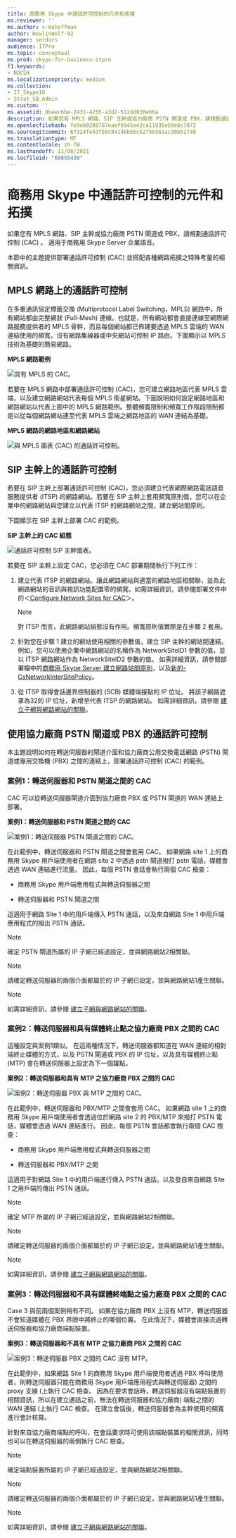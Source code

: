 ```yaml
---
title: 商務用 Skype 中通話許可控制的元件和拓撲
ms.reviewer: ''
ms.author: v-mahoffman
author: HowlinWolf-92
manager: serdars
audience: ITPro
ms.topic: conceptual
ms.prod: skype-for-business-itpro
f1.keywords:
- NOCSH
ms.localizationpriority: medium
ms.collection:
- IT_Skype16
- Strat_SB_Admin
ms.custom: ''
ms.assetid: 0beec6be-2431-4255-a3d2-512dd030e66a
description: 如果您有 MPLS 網路、SIP 主幹或協力廠商 PSTN 閘道或 PBX，請規劃通話許可控制 (CAC) 。 適用于商務用 Skype Server 企業語音。
ms.openlocfilehash: fe9eb0208787eaef6945ae2ca11935e59e8c7072
ms.sourcegitcommit: 67324fe43f50c8414bb65c52f5b561ac30b52748
ms.translationtype: MT
ms.contentlocale: zh-TW
ms.lasthandoff: 11/08/2021
ms.locfileid: "60855430"
---
```

# <a name="components-and-topologies-for-call-admission-control-in-skype-for-business"></a>商務用 Skype 中通話許可控制的元件和拓撲

如果您有 MPLS 網路、SIP 主幹或協力廠商 PSTN 閘道或 PBX，請規劃通話許可控制 (CAC) 。 適用于商務用 Skype Server 企業語音。

本節中的主題提供部署通話許可控制 (CAC) 並搭配各種網路拓撲之特殊考量的相關資訊。

## <a name="call-admission-control-on-an-mpls-network"></a>MPLS 網路上的通話許可控制

在多重通訊協定標籤交換 (Multiprotocol Label Switching，MPLS) 網路中，所有網站都由完整網狀 (Full-Mesh) 連線。也就是，所有網站都會直接連線至網際網路服務提供者的 MPLS 骨幹，而且每個網站都已佈建要透過 MPLS 雲端的 WAN 連結使用的頻寬。沒有網路集線器或中央網站可控制 IP 路由。下圖顯示以 MPLS 技術為基礎的簡易網路。

**MPLS 網路範例**

![具有 MPLS 的 CAC。](../../media/CAC_MPLS_1.jpg)

若要在 MPLS 網路中部署通話許可控制 (CAC)，您可建立網路地區代表 MPLS 雲端，以及建立網路網站代表每個 MPLS 衛星網站。下圖說明如何設定網路地區和網路網站以代表上圖中的 MPLS 網路範例。整體頻寬限制和頻寬工作階段限制都是以從每個網路網站連至代表 MPLS 雲端之網路地區的 WAN 連結為基礎。

**MPLS 網路的網路地區和網路網站**

![與 MPLS 圖表 (CAC) 的通話許可控制。](../../media/CAC_MPLS_2.jpg)

## <a name="call-admission-control-on-a-sip-trunk"></a>SIP 主幹上的通話許可控制

若要在 SIP 主幹上部署通話許可控制 (CAC)，您必須建立代表網際網路電話語音服務提供者 (ITSP) 的網路網站。若要在 SIP 主幹上套用頻寬原則值，您可以在企業中的網路網站與您建立以代表 ITSP 的網路網站之間，建立網站間原則。

下圖顯示在 SIP 主幹上部署 CAC 的範例。

**SIP 主幹上的 CAC 組態**

![通話許可控制 SIP 主幹圖表。](../../media/CAC_SIP_trunk_1.jpg)

若要在 SIP 主幹上設定 CAC，您必須在 CAC 部署期間執行下列工作：

1. 建立代表 ITSP 的網路網站。讓此網路網站與適當的網路地區相關聯，並為此網路網站的音訊與視訊功能配置零的頻寬。如需詳細資訊，請參閱部署文件中的＜[Configure Network Sites for CAC](/previous-versions/office/lync-server-2013/lync-server-2013-configure-network-sites-for-cac)＞。

    > [!NOTE]
    > 對 ITSP 而言，此網路網站組態沒有作用。頻寬原則值實際是在步驟 2 套用。

2. 針對您在步驟 1 建立的網站使用相關的參數值，建立 SIP 主幹的網站間連結。 例如，您可以使用企業中網路網站的名稱作為 NetworkSiteID1 參數的值，並以 ITSP 網路網站作為 NetworkSiteID2 參數的值。 如需詳細資訊，請參閱部署檔中的[商務用 Skype Server 建立網路站間原則](../../deploy/deploy-enterprise-voice/create-network-intersite-policies.md)，以及[新的-CsNetworkInterSitePolicy](/powershell/module/skype/new-csnetworkintersitepolicy?view=skype-ps)。

3. 從 ITSP 取得會話邊界控制器的 (SCB) 媒體端接點的 IP 位址。 將該子網路遮罩為32的 IP 位址，新增至代表 ITSP 的網路網站。 如需詳細資訊，請參閱 [建立子網與網路網站的關聯](/previous-versions/office/lync-server-2013/lync-server-2013-associate-a-subnet-with-a-network-site)。

## <a name="call-admission-control-with-a-third-party-pstn-gateway-or-pbx"></a>使用協力廠商 PSTN 閘道或 PBX 的通話許可控制

本主題說明如何在轉送伺服器的閘道介面和協力廠商公用交換電話網路 (PSTN) 閘道或專用交換機 (PBX) 之間的連結上，部署通話許可控制 (CAC) 的範例。

### <a name="case-1-cac-between-the-mediation-server-and-a-pstn-gateway"></a>案例1：轉送伺服器和 PSTN 閘道之間的 CAC

CAC 可以從轉送伺服器閘道介面到協力廠商 PBX 或 PSTN 閘道的 WAN 連結上部署。

**案例1：轉送伺服器和 PSTN 閘道之間的 CAC**

![案例1：轉送伺服器 PSTN 閘道之間的 CAC。](../../media/CAC_gateways_1.jpg)

在此範例中，轉送伺服器和 PSTN 閘道之間會套用 CAC。 如果網路 site 1 上的商務用 Skype 用戶端使用者在網路 site 2 中透過 pstn 閘道撥打 pstn 電話，媒體會透過 WAN 連結進行流量。 因此，每個 PSTN 會話會執行兩個 CAC 檢查：

- 商務用 Skype 用戶端應用程式與轉送伺服器之間

- 轉送伺服器和 PSTN 閘道之間

這適用于網路 Site 1 中的用戶端傳入 PSTN 通話，以及來自網路 Site 1 中用戶端應用程式的撥出 PSTN 通話。

> [!NOTE]
> 確定 PSTN 閘道所屬的 IP 子網已經過設定，並與網路網站2相關聯。

> [!NOTE]
> 請確定轉送伺服器的兩個介面都屬於的 IP 子網已設定，並與網路網站1產生關聯。

> [!NOTE]
> 如需詳細資訊，請參閱 [建立子網與網路網站的關聯](/previous-versions/office/lync-server-2013/lync-server-2013-associate-a-subnet-with-a-network-site)。

### <a name="case-2-cac-between-the-mediation-server-and-a-third-party-pbx-with-media-termination-point"></a>案例2：轉送伺服器和具有媒體終止點之協力廠商 PBX 之間的 CAC

這種設定與案例1類似。 在這兩種情況下，轉送伺服器都知道在 WAN 連結的相對端終止媒體的方式，以及 PSTN 閘道或 PBX 的 IP 位址，以及具有媒體終止點 (MTP) 會在轉送伺服器上設定為下一個躍點。

**案例2：轉送伺服器和具有 MTP 之協力廠商 PBX 之間的 CAC**

![案例2：轉送伺服器 PBX 與 MTP 之間的 CAC。](../../media/CAC_gateways_2.jpg)

在此範例中，轉送伺服器和 PBX/MTP 之間會套用 CAC。 如果網路 site 1 上的商務用 Skype 用戶端使用者會透過位於網路 site 2 的 PBX/MTP 來撥打 PSTN 電話，媒體會透過 WAN 連結進行。 因此，每個 PSTN 會話都會執行兩個 CAC 檢查：

- 商務用 Skype 用戶端應用程式與轉送伺服器之間

- 轉送伺服器和 PBX/MTP 之間

這適用于對網路 Site 1 中的用戶端進行傳入 PSTN 通話，以及發自來自網路 Site 1 之用戶端的傳出 PSTN 通話。

> [!NOTE]
> 確定 MTP 所屬的 IP 子網已經過設定，並與網路網站2相關聯。

> [!NOTE]
> 請確定轉送伺服器的兩個介面都屬於的 IP 子網已設定，並與網路網站1產生關聯。

> [!NOTE]
> 如需詳細資訊，請參閱 [建立子網與網路網站的關聯](/previous-versions/office/lync-server-2013/lync-server-2013-associate-a-subnet-with-a-network-site)。

### <a name="case-3-cac-between-the-mediation-server-and-a-third-party-pbx-without-a-media-termination-point"></a>案例3：轉送伺服器和不具有媒體終端點之協力廠商 PBX 之間的 CAC

Case 3 與前兩個案例稍有不同。 如果在協力廠商 PBX 上沒有 MTP，轉送伺服器不會知道媒體在 PBX 界限中將終止的哪個位置。 在此情況下，媒體會直接流過轉送伺服器和協力廠商端點裝置。

**案例3：轉送伺服器和不具有 MTP 之協力廠商 PBX 之間的 CAC**

![案例3：轉送伺服器 PBX 之間的 CAC 沒有 MTP。](../../media/CAC_gateways_3.jpg)

在此範例中，如果網路 Site 1 的商務用 Skype 用戶端使用者透過 PBX 呼叫使用者，則轉送伺服器只能在商務用 Skype 用戶端應用程式與轉送伺服器) 之間的 proxy 支線 (上執行 CAC 檢查。 因為在要求會話時，轉送伺服器沒有端點裝置的相關資訊，所以在建立通話之前，無法在轉送伺服器和協力廠商) 端點之間的 WAN 連結 (上執行 CAC 檢查。 在建立會話後，轉送伺服器會為主幹使用的頻寬進行會計核算。

針對來自協力廠商端點的呼叫，在會話要求時可使用該端點裝置的相關資訊，同時也可以在轉送伺服器的兩側執行 CAC 檢查。

> [!NOTE]
> 確定端點裝置所屬的 IP 子網已經過設定，並與網路網站2相關聯。

> [!NOTE]
> 請確定轉送伺服器的兩個介面都屬於的 IP 子網已設定，並與網路網站1產生關聯。

> [!NOTE]
> 如需詳細資訊，請參閱 [建立子網與網路網站的關聯](/previous-versions/office/lync-server-2013/lync-server-2013-associate-a-subnet-with-a-network-site)。